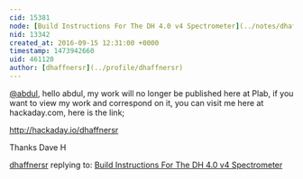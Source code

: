 ```yaml
---
cid: 15381
node: [Build Instructions For The DH 4.0 v4 Spectrometer](../notes/dhaffnersr/08-09-2016/build-instructions-for-the-dh-4-0-v4-spectrometer)
nid: 13342
created_at: 2016-09-15 12:31:00 +0000
timestamp: 1473942660
uid: 461120
author: [dhaffnersr](../profile/dhaffnersr)
---
```


[@abdul](/profile/abdul), hello abdul, my work will no longer be published here at Plab, if you want to view my work and correspond on it, you can visit me here at hackaday.com, here is the link;

http://hackaday.io/dhaffnersr

Thanks Dave H

[dhaffnersr](../profile/dhaffnersr) replying to: [Build Instructions For The DH 4.0 v4 Spectrometer](../notes/dhaffnersr/08-09-2016/build-instructions-for-the-dh-4-0-v4-spectrometer)

